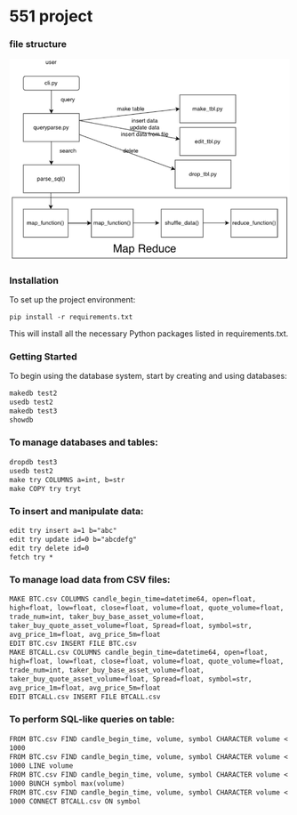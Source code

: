 # 551 project

### file structure
![struct](struct.png)

### Installation
To set up the project environment:
```
pip install -r requirements.txt
```
This will install all the necessary Python packages listed in requirements.txt.

### Getting Started
To begin using the database system, start by creating and using databases:

```
makedb test2
usedb test2
makedb test3
showdb
```
### To manage databases and tables:
```
dropdb test3
usedb test2
make try COLUMNS a=int, b=str
make COPY try tryt
```
### To insert and manipulate data:

```
edit try insert a=1 b="abc"
edit try update id=0 b="abcdefg"
edit try delete id=0
fetch try *
```
### To manage load data from CSV files:

```
MAKE BTC.csv COLUMNS candle_begin_time=datetime64, open=float, high=float, low=float, close=float, volume=float, quote_volume=float, trade_num=int, taker_buy_base_asset_volume=float, taker_buy_quote_asset_volume=float, Spread=float, symbol=str, avg_price_1m=float, avg_price_5m=float
EDIT BTC.csv INSERT FILE BTC.csv
MAKE BTCALL.csv COLUMNS candle_begin_time=datetime64, open=float, high=float, low=float, close=float, volume=float, quote_volume=float, trade_num=int, taker_buy_base_asset_volume=float, taker_buy_quote_asset_volume=float, Spread=float, symbol=str, avg_price_1m=float, avg_price_5m=float
EDIT BTCALL.csv INSERT FILE BTCALL.csv
```
### To perform SQL-like queries on table:

```
FROM BTC.csv FIND candle_begin_time, volume, symbol CHARACTER volume < 1000
FROM BTC.csv FIND candle_begin_time, volume, symbol CHARACTER volume < 1000 LINE volume
FROM BTC.csv FIND candle_begin_time, volume, symbol CHARACTER volume < 1000 BUNCH symbol max(volume)
FROM BTC.csv FIND candle_begin_time, volume, symbol CHARACTER volume < 1000 CONNECT BTCALL.csv ON symbol
```
